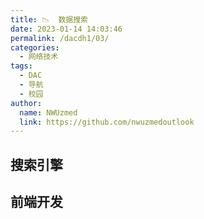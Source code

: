 ```yaml
---
title: 📉  数据搜索
date: 2023-01-14 14:03:46
permalink: /dacdh1/03/
categories: 
  - 网络技术
tags: 
  - DAC
  - 导航
  - 校园
author: 
  name: NWUzmed
  link: https://github.com/nwuzmedoutlook
---
```


## 搜索引擎

<ClientOnly>
  <Card :cardData="cardData0" :cardListSize=4 carTitlColor="#000" carHoverColor="#000" />
</ClientOnly>

## 前端开发

<ClientOnly>
  <Card :cardData="cardData1" :cardListSize=4 carTitlColor="#000" carHoverColor="#000" />
</ClientOnly>

<script>
export default {
  data() {
    return {
      cardData0: [
        {
          id: "0",
          cardSrc: "http://www.baidu.com/",
          cardName: "百度",
          cardContent:
            "百度——全球最大的中文搜索引擎及最大的中文网站，全球领先的人工智能公司",
        },
{cardSrc: "https://ourworldindata.org/", cardImgSrc: "https://api.xinac.net/icon/?url=https://ourworldindata.org/", cardName: "Our World in Data", cardContent: "3156 个图表，涵盖 297 个主题全部免费开放访问和开源",},
{cardSrc: "https://data.stats.gov.cn/", cardImgSrc: "https://api.xinac.net/icon/?url=https://data.stats.gov.cn/", cardName: "国家数据", cardContent: "中华人民共和国国家统计局，包含了我国经济民生等多个方面的数据，并且在月度、季度、年度都有覆盖，较为全面。",},
{cardSrc: "https://data.worldbank.org/", cardImgSrc: "https://api.xinac.net/icon/?url=https://data.worldbank.org/", cardName: "World Bank Open Data | Data", cardContent: "免费开放获取全球发展数据",},
{cardSrc: "https://www.dydata.io/", cardImgSrc: "https://api.xinac.net/icon/?url=https://www.dydata.io/", cardName: "镝数聚", cardContent: "权威数据 海量聚合",},
{cardSrc: "http://www.nengyuanyan.com/", cardImgSrc: "https://api.xinac.net/icon/?url=http://www.nengyuanyan.com/", cardName: "能源大数据共享平台", cardContent: "对全球能源信息+全球地理信息资源的智能管理、智能分析、共享与应用",},
{cardSrc: "https://www.mckinsey.com.cn/", cardImgSrc: "https://api.xinac.net/icon/?url=https://www.mckinsey.com.cn/", cardName: "McKinsey Greater China", cardContent: "免费提供各行各业的数据分析、研究报告和市场调查",},
{cardSrc: "https://www.bcg.com/en-cn", cardImgSrc: "https://api.xinac.net/icon/?url=https://www.bcg.com/en-cn", cardName: "BCG", cardContent: "免费提供各行业最新数据分析和行业报告，其中，擅长「汽车、医疗」等行业。",},
{cardSrc: "https://www.bain.cn/", cardImgSrc: "https://api.xinac.net/icon/?url=https://www.bain.cn/", cardName: "贝恩公司", cardContent: "免费数据分析和行业报告，擅长「零售、消费品」行业。",},
{cardSrc: "https://www.morganstanleychina.com/", cardImgSrc: "https://api.xinac.net/icon/?url=https://www.morganstanleychina.com/", cardName: "摩根士丹利中国", cardContent: "金融行业数据，主要涵盖「投资银行、证券、投资管理以及财富管理」。",},
{cardSrc: "https://global.nielsen.com/zh/", cardImgSrc: "https://api.xinac.net/icon/?url=https://global.nielsen.com/zh/", cardName: "尼尔森", cardContent: "擅长「消费、零售、制造业」领域的市场调研和数据分析，并免费提供数据。",},
{cardSrc: "https://www.iresearch.cn/", cardImgSrc: "https://api.xinac.net/icon/?url=https://www.iresearch.cn/", cardName: "艾瑞网", cardContent: "专注于「互联网」，包括丰富的产业数据、报告、专家观点、行业数据等。",},
{cardSrc: "https://www.ceicdata.com/zh-hans", cardImgSrc: "https://api.xinac.net/icon/?url=https://www.ceicdata.com/zh-hans", cardName: "CEIC", cardContent: "精确查找GDP、CPI、进口、出口、外资直接投资、零售、销售以及国际利率等深度数据。",},
{cardSrc: "https://data.newrank.cn/", cardImgSrc: "https://api.xinac.net/icon/?url=https://data.newrank.cn/", cardName: "新榜有数", cardContent: "提供「新媒体行业」的数据服务，比如抖音、小红书、B站、公众号、快手、微博、视频号、今日头条等主要媒体平台，功能非常全面、详细。",},
{cardSrc: "https://www.feigua.cn/", cardImgSrc: "https://api.xinac.net/icon/?url=https://www.feigua.cn/", cardName: "飞瓜数据", cardContent: "「短视频领域」权威的数据分析平台，包括抖音、快手等主流短视频平台和淘宝直播。",},
{cardSrc: "http://www.soshoo.com/index.do", cardImgSrc: "https://api.xinac.net/icon/?url=http://www.soshoo.com/index.do", cardName: "搜数网", cardContent: "汇集了中国资讯行自92年以来收集的44个行业所有统计和调查数据。",},
{cardSrc: "http://www.tjcn.org/", cardImgSrc: "https://api.xinac.net/icon/?url=http://www.tjcn.org/", cardName: "中国统计信息网", cardContent: "汇集了全国各级政府各年度的国民经济和社会发展统计信息",},

      ],
      
      cardData1: [
        {
          id: "1",
          cardSrc: "https://cn.vuejs.org/",
          cardImgSrc:
            "https://cdn.staticaly.com/gh/Kele-Bingtang/static@master/img/tools/20220105001047.png",
          cardName: "Vue",
          cardContent: "渐进式 JavaScript 框架",
        },
        {cardSrc: "https://element.eleme.cn/#/zh-CN/", cardImgSrc: "https://cdn.staticaly.com/gh/Kele-Bingtang/static@master/img/tools/20220105001602.png", cardName: "Element-UI", cardContent: "Element，一套为开发者、设计师和产品经理准备的基于 Vue 的桌面端组件库",},
        {cardSrc: "https://www.baidu.com/", cardImgSrc: "https://api.xinac.net/icon/?url=https://www.baidu.com", cardName: "百度", cardContent: "全球最大的中文搜索引擎",},
      ],
    };
  },
};
</script>
